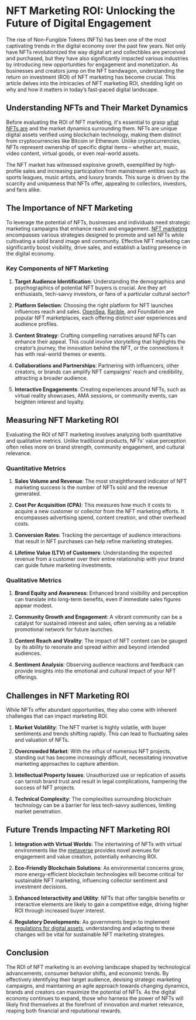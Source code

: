 # NFT Marketing ROI: Unlocking the Future of Digital Engagement

The rise of Non-Fungible Tokens (NFTs) has been one of the most captivating trends in the digital economy over the past few years. Not only have NFTs revolutionized the way digital art and collectibles are perceived and purchased, but they have also significantly impacted various industries by introducing new opportunities for engagement and monetization. As businesses and creators jump on the NFT bandwagon, understanding the return on investment (ROI) of NFT marketing has become crucial. This article delves into the intricacies of NFT marketing ROI, shedding light on why and how it matters in today’s fast-paced digital landscape.

## Understanding NFTs and Their Market Dynamics

Before evaluating the ROI of NFT marketing, it's essential to grasp [what NFTs are](https://www.license-token.com/wiki/what-are-nf-ts) and the market dynamics surrounding them. NFTs are unique digital assets verified using blockchain technology, making them distinct from cryptocurrencies like Bitcoin or Ethereum. Unlike cryptocurrencies, NFTs represent ownership of specific digital items – whether art, music, video content, virtual goods, or even real-world assets.

The NFT market has witnessed explosive growth, exemplified by high-profile sales and increasing participation from mainstream entities such as sports leagues, music artists, and luxury brands. This surge is driven by the scarcity and uniqueness that NFTs offer, appealing to collectors, investors, and fans alike.

## The Importance of NFT Marketing

To leverage the potential of NFTs, businesses and individuals need strategic marketing campaigns that enhance reach and engagement. [NFT marketing](https://www.license-token.com/wiki/what-is-nft-marketing) encompasses various strategies designed to promote and sell NFTs while cultivating a solid brand image and community. Effective NFT marketing can significantly boost visibility, drive sales, and establish a lasting presence in the digital economy.

### Key Components of NFT Marketing

1. **Target Audience Identification**: Understanding the demographics and psychographics of potential NFT buyers is crucial. Are they art enthusiasts, tech-savvy investors, or fans of a particular cultural sector?

2. **Platform Selection**: Choosing the right platform for NFT launches influences reach and sales. [OpenSea](https://opensea.io/), [Rarible](https://rarible.com/), and Foundation are popular NFT marketplaces, each offering distinct user experiences and audience profiles.

3. **Content Strategy**: Crafting compelling narratives around NFTs can enhance their appeal. This could involve storytelling that highlights the creator’s journey, the innovation behind the NFT, or the connections it has with real-world themes or events.

4. **Collaborations and Partnerships**: Partnering with influencers, other creators, or brands can amplify NFT campaigns' reach and credibility, attracting a broader audience.

5. **Interactive Engagements**: Creating experiences around NFTs, such as virtual reality showcases, AMA sessions, or community events, can heighten interest and loyalty.

## Measuring NFT Marketing ROI

Evaluating the ROI of NFT marketing involves analyzing both quantitative and qualitative metrics. Unlike traditional products, NFTs' value perception often relies more on brand strength, community engagement, and cultural relevance.

### Quantitative Metrics

1. **Sales Volume and Revenue**: The most straightforward indicator of NFT marketing success is the number of NFTs sold and the revenue generated.

2. **Cost Per Acquisition (CPA)**: This measures how much it costs to acquire a new customer or collector from the NFT marketing efforts. It encompasses advertising spend, content creation, and other overhead costs.

3. **Conversion Rates**: Tracking the percentage of audience interactions that result in NFT purchases can help refine marketing strategies.

4. **Lifetime Value (LTV) of Customers**: Understanding the expected revenue from a customer over their entire relationship with your brand can guide future marketing investments.

### Qualitative Metrics

1. **Brand Equity and Awareness**: Enhanced brand visibility and perception can translate into long-term benefits, even if immediate sales figures appear modest.

2. **Community Growth and Engagement**: A vibrant community can be a catalyst for sustained interest and sales, often serving as a reliable promotional network for future launches.

3. **Content Reach and Virality**: The impact of NFT content can be gauged by its ability to resonate and spread within and beyond intended audiences.

4. **Sentiment Analysis**: Observing audience reactions and feedback can provide insights into the emotional and cultural impact of your NFT offerings.

## Challenges in NFT Marketing ROI

While NFTs offer abundant opportunities, they also come with inherent challenges that can impact marketing ROI.

1. **Market Volatility**: The NFT market is highly volatile, with buyer sentiments and trends shifting rapidly. This can lead to fluctuating sales and valuation of NFTs.

2. **Overcrowded Market**: With the influx of numerous NFT projects, standing out has become increasingly difficult, necessitating innovative marketing approaches to capture attention.

3. **Intellectual Property Issues**: Unauthorized use or replication of assets can tarnish brand trust and result in legal complications, hampering the success of NFT projects.

4. **Technical Complexity**: The complexities surrounding blockchain technology can be a barrier for less tech-savvy audiences, limiting market penetration.

## Future Trends Impacting NFT Marketing ROI

1. **Integration with Virtual Worlds**: The intertwining of NFTs with virtual environments like the [metaverse](https://www.license-token.com/wiki/metaverse-nf-ts) provides novel avenues for engagement and value creation, potentially enhancing ROI.

2. **Eco-Friendly Blockchain Solutions**: As environmental concerns grow, more energy-efficient blockchain technologies will become critical for sustainable NFT marketing, influencing collector sentiment and investment decisions.

3. **Enhanced Interactivity and Utility**: NFTs that offer tangible benefits or interactive elements are likely to gain a competitive edge, driving higher ROI through increased buyer interest.

4. **Regulatory Developments**: As governments begin to implement [regulations for digital assets](https://www.license-token.com/wiki/nft-regulation), understanding and adapting to these changes will be vital for sustainable NFT marketing strategies.

## Conclusion

The ROI of NFT marketing is an evolving landscape shaped by technological advancements, consumer behavior shifts, and economic trends. By effectively identifying their target audience, devising strategic marketing campaigns, and maintaining an agile approach towards changing dynamics, brands and creators can maximize the potential of NFTs. As the digital economy continues to expand, those who harness the power of NFTs will likely find themselves at the forefront of innovation and market relevance, reaping both financial and reputational rewards.